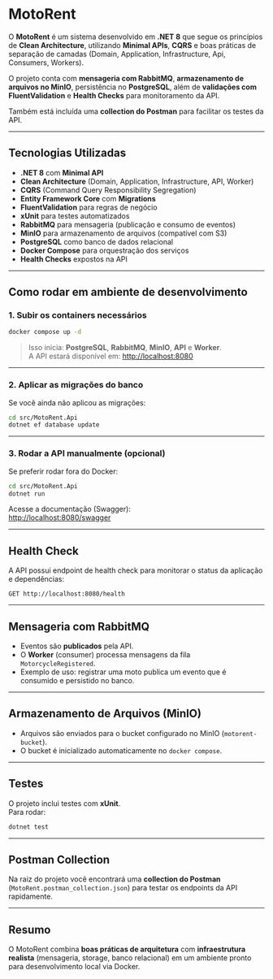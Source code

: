 # MotoRent

O **MotoRent** é um sistema desenvolvido em **.NET 8** que segue os princípios de **Clean Architecture**, utilizando **Minimal APIs**, **CQRS** e boas práticas de separação de camadas (Domain, Application, Infrastructure, Api, Consumers, Workers).  

O projeto conta com **mensageria com RabbitMQ**, **armazenamento de arquivos no MinIO**, persistência no **PostgreSQL**, além de **validações com FluentValidation** e **Health Checks** para monitoramento da API.  

Também está incluída uma **collection do Postman** para facilitar os testes da API.  

---

## Tecnologias Utilizadas

- **.NET 8** com **Minimal API**  
- **Clean Architecture** (Domain, Application, Infrastructure, API, Worker)  
- **CQRS** (Command Query Responsibility Segregation)  
- **Entity Framework Core** com **Migrations**  
- **FluentValidation** para regras de negócio  
- **xUnit** para testes automatizados  
- **RabbitMQ** para mensageria (publicação e consumo de eventos)  
- **MinIO** para armazenamento de arquivos (compatível com S3)  
- **PostgreSQL** como banco de dados relacional  
- **Docker Compose** para orquestração dos serviços  
- **Health Checks** expostos na API  

---

## Como rodar em ambiente de desenvolvimento

### 1. Subir os containers necessários
```bash
docker compose up -d
```

> Isso inicia: **PostgreSQL**, **RabbitMQ**, **MinIO**, **API** e **Worker**.  
> A API estará disponível em: [http://localhost:8080](http://localhost:8080)

---

### 2. Aplicar as migrações do banco
Se você ainda não aplicou as migrações:
```bash
cd src/MotoRent.Api
dotnet ef database update
```

---

### 3. Rodar a API manualmente (opcional)
Se preferir rodar fora do Docker:
```bash
cd src/MotoRent.Api
dotnet run
```

Acesse a documentação (Swagger):  
 [http://localhost:8080/swagger](http://localhost:8080/swagger)

---

## Health Check
A API possui endpoint de health check para monitorar o status da aplicação e dependências:
```http
GET http://localhost:8080/health
```

---

## Mensageria com RabbitMQ
- Eventos são **publicados** pela API.  
- O **Worker** (consumer) processa mensagens da fila `MotorcycleRegistered`.  
- Exemplo de uso: registrar uma moto publica um evento que é consumido e persistido no banco.

---

## Armazenamento de Arquivos (MinIO)
- Arquivos são enviados para o bucket configurado no MinIO (`motorent-bucket`).  
- O bucket é inicializado automaticamente no `docker compose`.

---

## Testes
O projeto inclui testes com **xUnit**.  
Para rodar:
```bash
dotnet test
```

---

## Postman Collection
Na raiz do projeto você encontrará uma **collection do Postman** (`MotoRent.postman_collection.json`) para testar os endpoints da API rapidamente.

---

## Resumo
O MotoRent combina **boas práticas de arquitetura** com **infraestrutura realista** (mensageria, storage, banco relacional) em um ambiente pronto para desenvolvimento local via Docker.
